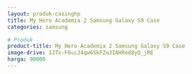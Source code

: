```yaml
---
layout: produk-casinghp
title: My Hero Academia 2 Samsung Galaxy S9 Case
categories: samsung

# Produk
product-title: My Hero Academia 2 Samsung Galaxy S9 Case
image-drive: 1JTx-F6ucJ4qw6SkFZuJIAHRed8yQ_jRE
harga: 90000
---
```

